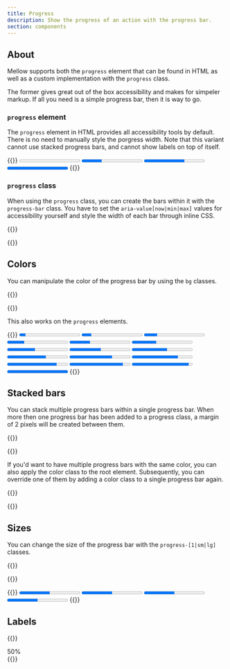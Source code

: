 ```yaml
---
title: Progress
description: Show the progress of an action with the progress bar.
section: components
---
```


## About
Mellow supports both the `progress` element that can be found in HTML as well as a custom implementation with the `progress` class.

The former gives great out of the box accessibility and makes for simpeler markup. If all you need is a simple progress bar, then it is way to go.

### `progress` element
The `progress` element in HTML provides all accessibility tools by default. There is no need to manually style the porgress width. Note that this variant cannot use stacked progress bars, and cannot show labels on top of itself.

{{<example>}}
<progress class="progress" value="0" max="100">0%</progress>
<progress class="progress" value="33" max="100">33%</progress>
<progress class="progress" value="67" max="100">67%</progress>
<progress class="progress" value="100" max="100">100%</progress>
{{</example>}}

### `progress` class
When using the `progress` class, you can create the bars within it with the `progress-bar` class. You have to set the `aria-value[now|min|max]` values for accessibility yourself and style the width of each bar through inline CSS.

{{<example>}}
<div class="progress">
  <div class="progress-bar" role="progressbar" aria-valuenow="0" aria-valuemin="0" aria-valuemax="100"></div>
</div>
<div class="progress">
  <div class="progress-bar" role="progressbar" style="width: 33%" aria-valuenow="33" aria-valuemin="0" aria-valuemax="100"></div>
</div>
<div class="progress">
  <div class="progress-bar" role="progressbar" style="width: 67%" aria-valuenow="67" aria-valuemin="0" aria-valuemax="100"></div>
</div>
<div class="progress">
  <div class="progress-bar" role="progressbar" style="width: 100%" aria-valuenow="100" aria-valuemin="0" aria-valuemax="100"></div>
</div>
{{</example>}}

## Colors
You can manipulate the color of the progress bar by using the `bg` classes.

{{<example>}}
<div class="progress">
  <div class="progress-bar red" role="progressbar" style="width: 10%" aria-valuenow="10" aria-valuemin="0" aria-valuemax="100"></div>
</div>
<div class="progress">
  <div class="progress-bar orange" role="progressbar" style="width: 16%" aria-valuenow="16" aria-valuemin="0" aria-valuemax="100"></div>
</div>
<div class="progress">
  <div class="progress-bar amber" role="progressbar" style="width: 22%" aria-valuenow="22" aria-valuemin="0" aria-valuemax="100"></div>
</div>
<div class="progress">
  <div class="progress-bar yellow" role="progressbar" style="width: 28%" aria-valuenow="28" aria-valuemin="0" aria-valuemax="100"></div>
</div>
<div class="progress">
  <div class="progress-bar lime" role="progressbar" style="width: 34%" aria-valuenow="34" aria-valuemin="0" aria-valuemax="100"></div>
</div>
<div class="progress">
  <div class="progress-bar green" role="progressbar" style="width: 40%" aria-valuenow="40" aria-valuemin="0" aria-valuemax="100"></div>
</div>
<div class="progress">
  <div class="progress-bar teal" role="progressbar" style="width: 46%" aria-valuenow="46" aria-valuemin="0" aria-valuemax="100"></div>
</div>
<div class="progress">
  <div class="progress-bar cyan" role="progressbar" style="width: 52%" aria-valuenow="52" aria-valuemin="0" aria-valuemax="100"></div>
</div>
<div class="progress">
  <div class="progress-bar blue" role="progressbar" style="width: 58%" aria-valuenow="58" aria-valuemin="0" aria-valuemax="100"></div>
</div>
<div class="progress">
  <div class="progress-bar indigo" role="progressbar" style="width: 64%" aria-valuenow="64" aria-valuemin="0" aria-valuemax="100"></div>
</div>
<div class="progress">
  <div class="progress-bar violet" role="progressbar" style="width: 70%" aria-valuenow="70" aria-valuemin="0" aria-valuemax="100"></div>
</div>
<div class="progress">
  <div class="progress-bar purple" role="progressbar" style="width: 76%" aria-valuenow="76" aria-valuemin="0" aria-valuemax="100"></div>
</div>
<div class="progress">
  <div class="progress-bar pink" role="progressbar" style="width: 82%" aria-valuenow="82" aria-valuemin="0" aria-valuemax="100"></div>
</div>
<div class="progress">
  <div class="progress-bar rose" role="progressbar" style="width: 88%" aria-valuenow="88" aria-valuemin="0" aria-valuemax="100"></div>
</div>
<div class="progress">
  <div class="progress-bar brown" role="progressbar" style="width: 94%" aria-valuenow="94" aria-valuemin="0" aria-valuemax="100"></div>
</div>
<div class="progress">
  <div class="progress-bar grey" role="progressbar" style="width: 100%" aria-valuenow="100" aria-valuemin="0" aria-valuemax="100"></div>
</div>
{{</example>}}

This also works on the `progress` elements.

{{<example>}}
<progress class="progress red" value="10" max="100">10%</progress>
<progress class="progress orange" value="16" max="100">16%</progress>
<progress class="progress amber" value="22" max="100">22%</progress>
<progress class="progress yellow" value="28" max="100">28%</progress>
<progress class="progress lime" value="34" max="100">34%</progress>
<progress class="progress green" value="40" max="100">40%</progress>
<progress class="progress teal" value="46" max="100">46%</progress>
<progress class="progress cyan" value="52" max="100">52%</progress>
<progress class="progress blue" value="58" max="100">58%</progress>
<progress class="progress indigo" value="64" max="100">64%</progress>
<progress class="progress violet" value="70" max="100">70%</progress>
<progress class="progress purple" value="76" max="100">76%</progress>
<progress class="progress pink" value="82" max="100">82%</progress>
<progress class="progress rose" value="88" max="100">88%</progress>
<progress class="progress brown" value="94" max="100">94%</progress>
<progress class="progress grey" value="100" max="100">100%</progress>
{{</example>}}

## Stacked bars
You can stack multiple progress bars within a single progress bar. When more then one progress bar has been added to a progress class, a margin of 2 pixels will be created between them.

{{<example>}}
<div class="progress">
  <div class="progress-bar green" role="progressbar" style="width: 45%" aria-valuenow="45" aria-valuemin="0" aria-valuemax="100"></div>
  <div class="progress-bar orange" role="progressbar" style="width: 32%" aria-valuenow="32" aria-valuemin="0" aria-valuemax="100"></div>
  <div class="progress-bar red" role="progressbar" style="width: 23%" aria-valuenow="23" aria-valuemin="0" aria-valuemax="100"></div>
</div>
{{</example>}}

If you'd want to have multiple progress bars with the same color, you can also apply the color class to the root element. Subsequently, you can override one of them by adding a color class to a single progress bar again.

{{<example>}}
<div class="progress lime">
  <div class="progress-bar" role="progressbar" style="width: 45%" aria-valuenow="45" aria-valuemin="0" aria-valuemax="100"></div>
  <div class="progress-bar" role="progressbar" style="width: 32%" aria-valuenow="32" aria-valuemin="0" aria-valuemax="100"></div>
  <div class="progress-bar cyan" role="progressbar" style="width: 23%" aria-valuenow="23" aria-valuemin="0" aria-valuemax="100"></div>
</div>
{{</example>}}

## Sizes
You can change the size of the progress bar with the `progress-[1|sm|lg]` classes.

{{<example>}}
<div class="progress progress-1">
  <div class="progress-bar" role="progressbar" style="width: 50%" aria-valuenow="50" aria-valuemin="0" aria-valuemax="100"></div>
</div>
<div class="progress progress-sm">
  <div class="progress-bar" role="progressbar" style="width: 50%" aria-valuenow="50" aria-valuemin="0" aria-valuemax="100"></div>
</div>
<div class="progress">
  <div class="progress-bar" role="progressbar" style="width: 50%" aria-valuenow="50" aria-valuemin="0" aria-valuemax="100"></div>
</div>
<div class="progress progress-lg">
  <div class="progress-bar" role="progressbar" style="width: 50%" aria-valuenow="50" aria-valuemin="0" aria-valuemax="100"></div>
</div>
{{</example>}}

{{<example>}}
<progress class="progress progress-1" value="50" max="100">50%</progress>
<progress class="progress progress-sm" value="50" max="100">50%</progress>
<progress class="progress" value="50" max="100">50%</progress>
<progress class="progress progress-lg" value="50" max="100">50%</progress>
{{</example>}}

## Labels
{{<example>}}
<div class="progress progress-lg">
  <div class="progress-bar" role="progressbar" style="width: 50%" aria-valuenow="50" aria-valuemin="0" aria-valuemax="100">50%</div>
</div>
{{</example>}}
